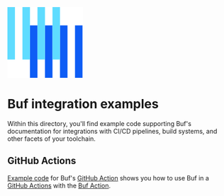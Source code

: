 ![The Buf logo](https://raw.githubusercontent.com/bufbuild/buf-examples/main/.github/buf-logo.svg)

# Buf integration examples

Within this directory, you'll find example code supporting Buf's documentation for integrations with CI/CD pipelines, build systems, and other facets of your toolchain.

## GitHub Actions

[Example code](./github-actions) for Buf's [GitHub Action](https://buf.build/docs/ci-cd/github-actions/) shows you how to use Buf in a [GitHub Actions][actions] with the [Buf Action][buf-action].

[actions]: https://docs.github.com/actions
[buf-action]: https://github.com/marketplace/actions/buf-action
[breaking]: https://docs.buf.build/breaking
[bsr]: https://docs.buf.build/bsr
[bsr-org]: https://buf.build/buf-examples
[buf]: https://buf.build
[ci]: https://docs.buf.build/ci-cd
[cli]: https://github.com/bufbuild/buf
[docs]: https://docs.buf.build
[limit-types]: https://docs.buf.build/build/usage#limit-to-specific-types
[lint]: https://docs.buf.build/lint
[managed]: https://docs.buf.build/generate/managed-mode
[modules]: https://docs.buf.build/bsr/overview#modules
[plugin]: https://docs.buf.build/bsr/remote-generation/concepts#plugins
[remote]: https://docs.buf.build/bsr/remote-generation/remote-plugin-execution
[workspace]: https://docs.buf.build/reference/workspaces
[min-version]: https://github.com/bufbuild/buf/releases/tag/v1.32.0
[v2-buf-yaml]: https://buf.build/docs/configuration/v2/buf-yaml
[v2-buf-gen-yaml]: https://buf.build/docs/configuration/v2/buf-gen-yaml
